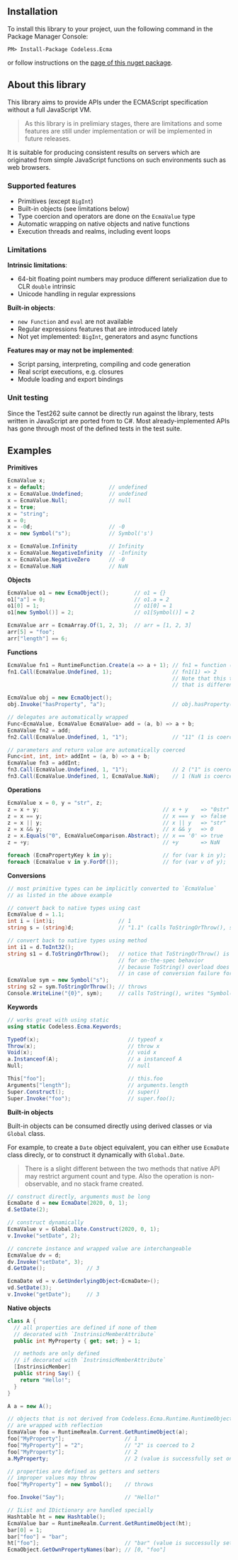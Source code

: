 ## Installation

To install this library to your project, uun the following command in the Package Manager Console:

`PM> Install-Package Codeless.Ecma`

or follow instructions on the [page of this nuget package](https://www.nuget.org/packages/Codeless.Ecma).

## About this library

This library aims to provide APIs under the ECMAScript specification without a full JavaScript VM.

> As this library is in prelimiary stages, there are limitations and some features are still under 
  implementation or will be implemented in future releases.

It is suitable for producing consistent results on servers which are originated from 
simple JavaScript functions on such environments such as web browsers.

### Supported features

- Primitives (except `BigInt`)
- Built-in objects (see limitations below)
- Type coercion and operators are done on the `EcmaValue` type
- Automatic wrapping on native objects and native functions
- Execution threads and realms, including event loops

### Limitations

**Intrinsic limitations**:
- 64-bit floating point numbers may produce different serialization due to CLR `double` intrinsic
- Unicode handling in regular expressions

**Built-in objects**:
- `new Function` and `eval` are not available
- Regular expressions features that are introduced lately
- Not yet implemented: `BigInt`, generators and async functions

**Features may or may not be implemented**:
- Script parsing, interpreting, compiling and code generation
- Real script executions, e.g. closures
- Module loading and export bindings

### Unit testing

Since the Test262 suite cannot be directly run against the library, tests written in JavaScript are 
ported from to C#. Most already-implemented APIs has gone through most of the defined tests in the
test suite.

## Examples

**Primitives**

```C#
EcmaValue x;
x = default;                    // undefined
x = EcmaValue.Undefined;        // undefined
x = EcmaValue.Null;             // null
x = true;
x = "string";
x = 0;
x = -0d;                        // -0
x = new Symbol("s");            // Symbol('s')

x = EcmaValue.Infinity          // Infinity
x = EcmaValue.NegativeInfinity  // -Infinity
x = EcmaValue.NegativeZero      // -0
x = EcmaValue.NaN               // NaN
```

**Objects**

```C#
EcmaValue o1 = new EcmaObject();        // o1 = {}
o1["a"] = 0;                            // o1.a = 2
o1[0] = 1;                              // o1[0] = 1
o1[new Symbol()] = 2;                   // o1[Symbol()] = 2

EcmaValue arr = EcmaArray.Of(1, 2, 3);  // arr = [1, 2, 3]
arr[5] = "foo";
arr["length"] == 6;
```

**Functions**

``` C#
EcmaValue fn1 = RuntimeFunction.Create(a => a + 1); // fn1 = function (a) { return a + 1 }
fn1.Call(EcmaValue.Undefined, 1);                   // fn1(1) => 2
                                                    // Note that this the internal [[Call]] operation
                                                    // that is different from fn1.call(undefined, 1)

EcmaValue obj = new EcmaObject();
obj.Invoke("hasProperty", "a");                     // obj.hasProperty('a')

// delegates are automatically wrapped
Func<EcmaValue, EcmaValue EcmaValue> add = (a, b) => a + b;
EcmaValue fn2 = add;
fn2.Call(EcmaValue.Undefined, 1, "1");              // "11" (1 is coerced to "1")

// parameters and return value are automatically coerced
Func<int, int, int> addInt = (a, b) => a + b;
EcmaValue fn3 = addInt;
fn3.Call(EcmaValue.Undefined, 1, "1");              // 2 ("1" is coerced to 1)
fn3.Call(EcmaValue.Undefined, 1, EcmaValue.NaN);    // 1 (NaN is coerced to 0, as ToInt32 in `NaN | 0`)
```

**Operations**

```C#
EcmaValue x = 0, y = "str", z;
z = x + y;                                       // x + y    => "0str"
z = x == y;                                      // x === y  => false
z = x || y;                                      // x || y   => "str"
z = x && y;                                      // x && y   => 0
z = x.Equals("0", EcmaValueComparison.Abstract); // x == '0' => true
z = +y;                                          // +y       => NaN

foreach (EcmaPropertyKey k in y);                // for (var k in y);
foreach (EcmaValue v in y.ForOf());              // for (var v of y);
```

**Conversions**

```C#
// most primitive types can be implicitly converted to `EcmaValue`
// as listed in the above example

// convert back to native types using cast
EcmaValue d = 1.1;
int i = (int)i;                    // 1
string s = (string)d;              // "1.1" (calls ToStringOrThrow(), see note below)

// convert back to native types using method
int i1 = d.ToInt32();
string s1 = d.ToStringOrThrow();   // notice that ToStringOrThrow() is used
                                   // for on-the-spec behavior
                                   // because ToString() overload does not throw
                                   // in case of conversion failure for compat
EcmaValue sym = new Symbol("s");
string s2 = sym.ToStringOrThrow(); // throws
Console.WriteLine("{0}", sym);     // calls ToString(), writes "Symbol(s)"
```

**Keywords**

```C#
// works great with using static
using static Codeless.Ecma.Keywords;

TypeOf(x);                            // typeof x
Throw(x);                             // throw x
Void(x);                              // void x
a.Instanceof(A);                      // a instanceof A
Null;                                 // null

This["foo"];                          // this.foo
Arguments["length"];                  // arguments.length
Super.Construct();                    // super()
Super.Invoke("foo");                  // super.foo();
```

**Built-in objects**

Built-in objects can be consumed directly using derived classes or via `Global` class.

For example, to create a `Date` object equivalent, you can either use `EcmaDate` class direcly,
or to construct it dynamically with `Global.Date`.

> There is a slight different between the two methods that native API may 
> restrict argument count and type. Also the operation is non-observable, 
> and no stack frame created.

```C#
// construct directly, arguments must be long
EcmaDate d = new EcmaDate(2020, 0, 1);
d.SetDate(2);

// construct dynamically
EcmaValue v = Global.Date.Construct(2020, 0, 1);
v.Invoke("setDate", 2);

// concrete instance and wrapped value are interchangeable
EcmaValue dv = d;
dv.Invoke("setDate", 3);
d.GetDate();             // 3

EcmaDate vd = v.GetUnderlyingObject<EcmaDate>();
vd.SetDate(3);
v.Invoke("getDate");     // 3
```

**Native objects**

```C#
class A {
  // all properties are defined if none of them 
  // decorated with `InstrinsicMemberAttribute`
  public int MyProperty { get; set; } = 1;

  // methods are only defined 
  // if decorated with `InstrinsicMemberAttribute`
  [InstrinsicMember]
  public string Say() {
    return "Hello!";
  }
}

A a = new A();

// objects that is not derived from Codeless.Ecma.Runtime.RuntimeObject
// are wrapped with reflection
EcmaValue foo = RuntimeRealm.Current.GetRuntimeObject(a);
foo["MyProperty"];                   // 1
foo["MyProperty"] = "2";             // "2" is coerced to 2
foo["MyProperty"];                   // 2
a.MyProperty;                        // 2 (value is successfully set on object a)

// properties are defined as getters and setters
// improper values may throw
foo["MyProperty"] = new Symbol();    // throws

foo.Invoke("Say");                   // "Hello!"

// IList and IDictionary are handled specially
Hashtable ht = new Hashtable();
EcmaValue bar = RuntimeRealm.Current.GetRuntimeObject(ht);
bar[0] = 1;
bar["foo"] = "bar";
ht["foo"];                           // "bar" (value is successully set on hashtable)
EcmaObject.GetOwnPropertyNames(bar); // [0, "foo"] 
```
